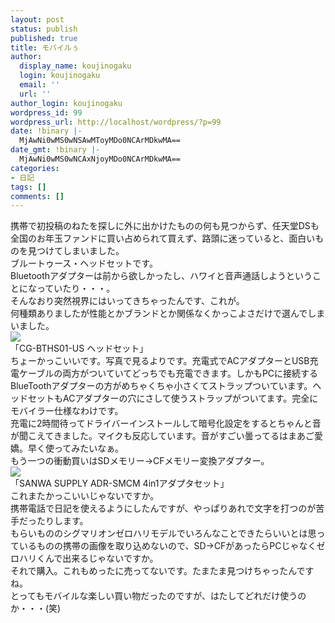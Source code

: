 ```yaml
---
layout: post
status: publish
published: true
title: モバイルぅ
author:
  display_name: koujinogaku
  login: koujinogaku
  email: ''
  url: ''
author_login: koujinogaku
wordpress_id: 99
wordpress_url: http://localhost/wordpress/?p=99
date: !binary |-
  MjAwNi0wMS0wNSAwMToyMDo0NCArMDkwMA==
date_gmt: !binary |-
  MjAwNi0wMS0wNCAxNjoyMDo0NCArMDkwMA==
categories:
- 日記
tags: []
comments: []
---
```

<p>携帯で初投稿のねたを探しに外に出かけたものの何も見つからず、任天堂DSも全国のお年玉ファンドに買い占められて買えず、路頭に迷っていると、面白いものを見つけてしまいました。<br />
ブルートゥース・ヘッドセットです。<br />
Bluetoothアダプターは前から欲しかったし、ハワイと音声通話しようということになっていたり・・・。<br />
そんなおり突然視界にはいってきちゃったんです、これが。<br />
何種類ありましたが性能とかブランドとか関係なくかっこよさだけで選んでしまいました。<br />
<a href="http://www.amazon.co.jp/exec/obidos/redirect?link_code=as2&path=ASIN/B000B58BLY&tag=koujinogakuse-22&camp=247&creative=1211"><img src="http://images-jp.amazon.com/images/P/B000B58BLY.01.LZZZZZZZ.jpg"></a><img src="http://www.assoc-amazon.jp/e/ir?t=koujinogakuse-22&l=as2&o=9&a=B000B58BLY" width="1" height="1" border="0" alt="" style="border:none !important; margin:0px !important;" /><br />
「CG-BTHS01-US ヘッドセット」<br />
ちょーかっこいいです。写真で見るよりです。充電式でACアダプターとUSB充電ケーブルの両方がついていてどっちでも充電できます。しかもPCに接続するBlueToothアダプターの方がめちゃくちゃ小さくてストラップついています。ヘッドセットもACアダプターの穴にさして使うストラップがついてます。完全にモバイラー仕様なわけです。<br />
充電に2時間待ってドライバーインストールして暗号化設定をするとちゃんと音が聞こえてきました。マイクも反応しています。音がすごい曇ってるはまあご愛嬌。早く使ってみたいなぁ。<br />
もう一つの衝動買いはSDメモリー→CFメモリー変換アダプター。<br />
<a href="http://www.amazon.co.jp/exec/obidos/redirect?link_code=as2&path=ASIN/B00009AJ6U&tag=koujinogakuse-22&camp=247&creative=1211"><img src="http://images-jp.amazon.com/images/P/B00009AJ6U.09.LZZZZZZZ.jpg"></a><img src="http://www.assoc-amazon.jp/e/ir?t=koujinogakuse-22&l=as2&o=9&a=B00009AJ6U" width="1" height="1" border="0" alt="" style="border:none !important; margin:0px !important;" /><br />
「SANWA SUPPLY ADR-SMCM 4in1アダプタセット」<br />
これまたかっこいいじゃないですか。<br />
携帯電話で日記を使えるようにしたんですが、やっぱりあれで文字を打つのが苦手だったりします。<br />
もらいもののシグマリオンゼロハリモデルでいろんなことできたらいいとは思っているものの携帯の画像を取り込めないので、SD→CFがあったらPCじゃなくゼロハリくんで出来るじゃないですか。<br />
それで購入。これもめったに売ってないです。たまたま見つけちゃったんですね。<br />
とってもモバイルな楽しい買い物だったのですが、はたしてどれだけ使うのか・・・(笑)</p>
